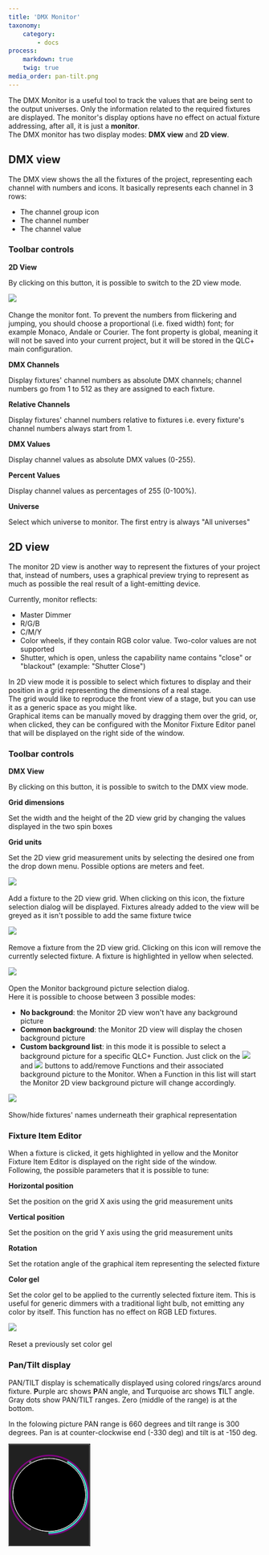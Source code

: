 ```yaml
---
title: 'DMX Monitor'
taxonomy:
    category:
        - docs
process:
    markdown: true
    twig: true
media_order: pan-tilt.png
---
```


<style>
    #body img {
        margin: -5px 5px;
        display: inline-block;
    }
</style>

The DMX Monitor is a useful tool to track the values that are being sent to the output universes. Only the information related to the required fixtures are displayed. The monitor's display options have no effect on actual fixture addressing, after all, it is just a **monitor**.  
The DMX monitor has two display modes: **DMX view** and **2D view**.

DMX view
--------

The DMX view shows the all the fixtures of the project, representing each channel with numbers and icons. It basically represents each channel in 3 rows:

*   The channel group icon
*   The channel number
*   The channel value

### Toolbar controls

**2D View**

By clicking on this button, it is possible to switch to the 2D view mode.

![](/basics/fonts.png)

Change the monitor font. To prevent the numbers from flickering and jumping, you should choose a proportional (i.e. fixed width) font; for example Monaco, Andale or Courier. The font property is global, meaning it will not be saved into your current project, but it will be stored in the QLC+ main configuration.

**DMX Channels**

Display fixtures' channel numbers as absolute DMX channels; channel numbers go from 1 to 512 as they are assigned to each fixture.

**Relative Channels**

Display fixtures' channel numbers relative to fixtures i.e. every fixture's channel numbers always start from 1.

**DMX Values**

Display channel values as absolute DMX values (0-255).

**Percent Values**

Display channel values as percentages of 255 (0-100%).

**Universe**

Select which universe to monitor. The first entry is always "All universes"

2D view
-------

The monitor 2D view is another way to represent the fixtures of your project that, instead of numbers, uses a graphical preview trying to represent as much as possible the real result of a light-emitting device.

Currently, monitor reflects:

*   Master Dimmer
*   R/G/B
*   C/M/Y
*   Color wheels, if they contain RGB color value. Two-color values are not supported
*   Shutter, which is open, unless the capability name contains "close" or "blackout" (example: "Shutter Close")

In 2D view mode it is possible to select which fixtures to display and their position in a grid representing the dimensions of a real stage.  
The grid would like to reproduce the front view of a stage, but you can use it as a generic space as you might like.  
Graphical items can be manually moved by dragging them over the grid, or, when clicked, they can be configured with the Monitor Fixture Editor panel that will be displayed on the right side of the window.

### Toolbar controls

**DMX View**

By clicking on this button, it is possible to switch to the DMX view mode.

**Grid dimensions**

Set the width and the height of the 2D view grid by changing the values displayed in the two spin boxes

**Grid units**

Set the 2D view grid measurement units by selecting the desired one from the drop down menu. Possible options are meters and feet.

![](/basics/edit_add.png)

Add a fixture to the 2D view grid. When clicking on this icon, the fixture selection dialog will be displayed. Fixtures already added to the view will be greyed as it isn't possible to add the same fixture twice

![](/basics/edit_remove.png)

Remove a fixture from the 2D view grid. Clicking on this icon will remove the currently selected fixture. A fixture is highlighted in yellow when selected.

![](/basics/image.png)

Open the Monitor background picture selection dialog.  
Here it is possible to choose between 3 possible modes:  

*   **No background**: the Monitor 2D view won't have any background picture
*   **Common background**: the Monitor 2D view will display the chosen background picture
*   **Custom background list**: in this mode it is possible to select a background picture for a specific QLC+ Function. Just click on the ![](/basics/edit_add.png)
and ![](/basics/edit_remove.png) buttons to add/remove Functions and their associated background picture to the Monitor. When a Function in this list will start the Monitor 2D view background picture will change accordingly.

![](/basics/label.png)

Show/hide fixtures' names underneath their graphical representation

### Fixture Item Editor

When a fixture is clicked, it gets highlighted in yellow and the Monitor Fixture Item Editor is displayed on the right side of the window.  
Following, the possible parameters that it is possible to tune:

**Horizontal position**

Set the position on the grid X axis using the grid measurement units

**Vertical position**

Set the position on the grid Y axis using the grid measurement units

**Rotation**

Set the rotation angle of the graphical item representing the selected fixture

**Color gel**

Set the color gel to be applied to the currently selected fixture item. This is useful for generic dimmers with a traditional light bulb, not emitting any color by itself. This function has no effect on RGB LED fixtures.

![](/basics/fileclose.png)

Reset a previously set color gel

### Pan/Tilt display

PAN/TILT display is schematically displayed using colored rings/arcs around fixture. **P**urple arc shows **P**AN angle, and **T**urquoise arc shows **T**ILT angle. Gray dots show PAN/TILT ranges. Zero (middle of the range) is at the bottom.

In the folowing picture PAN range is 660 degrees and tilt range is 300 degrees. Pan is at counter-clockwise end (-330 deg) and tilt is at -150 deg.

![](pan-tilt.png)